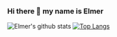 ### Hi there 👋 my name is Elmer

<!--
**elmerhd/elmerhd** is a ✨ _special_ ✨ repository because its `README.md` (this file) appears on your GitHub profile.

Here are some ideas to get you started:

- 🔭 I’m currently working on ...
- 🌱 I’m currently learning ...
- 👯 I’m looking to collaborate on ...
- 🤔 I’m looking for help with ...
- 💬 Ask me about ...
- 📫 How to reach me: ...
- 😄 Pronouns: ...
- ⚡ Fun fact: ...
-->
![Elmer's github stats](https://github-readme-stats.vercel.app/api?username=elmerhd&show_icons=true&theme=radical)
[![Top Langs](https://github-readme-stats.vercel.app/api/top-langs/?username=elmerhd)](https://github.com/anuraghazra/github-readme-stats)
